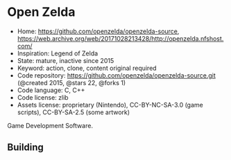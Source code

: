 # Open Zelda

- Home: https://github.com/openzelda/openzelda-source, https://web.archive.org/web/20171028213428/http://openzelda.nfshost.com/
- Inspiration: Legend of Zelda
- State: mature, inactive since 2015
- Keyword: action, clone, content original required
- Code repository: https://github.com/openzelda/openzelda-source.git (@created 2015, @stars 22, @forks 1)
- Code language: C, C++
- Code license: zlib
- Assets license: proprietary (Nintendo), CC-BY-NC-SA-3.0 (game scripts), CC-BY-SA-2.5 (some artwork)

Game Development Software.

## Building
